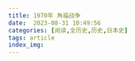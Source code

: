 ```yaml
---
title: 1970年 角福战争
date:  2023-08-31 10:49:56
categories: [阅读,全历史,历史,日本史]
tags: article
index_img: 
---
```


